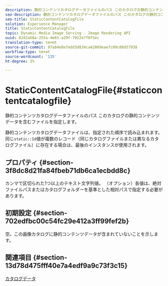 ```yaml
---
description: 静的コンテンツカタログデータファイルのパス このカタログの静的コンテンツデータを含むファイルを指定します。
seo-description: 静的コンテンツカタログデータファイルのパス このカタログの静的コンテンツデータを含むファイルを指定します。
seo-title: StaticContentCatalogFile
solution: Experience Manager
title: StaticContentCatalogFile
topic: Dynamic Media Image Serving - Image Rendering API
uuid: 82d2a68a-255a-4e65-a29f-7022e7f0f5ec
translation-type: tm+mt
source-git-commit: 97a84e8e7edd3d834ca42069eae7c09c00d57938
workflow-type: tm+mt
source-wordcount: '135'
ht-degree: 3%

---
```



# StaticContentCatalogFile{#staticcontentcatalogfile}

静的コンテンツカタログデータファイルのパス このカタログの静的コンテンツデータを含むファイルを指定します。

静的コンテンツカタログデータファイルは、指定された順序で読み込まれます。 同じ`static::Id`値が複数のレコード（同じカタログファイルまたは異なるカタログファイル）に存在する場合は、最後のインスタンスが使用されます。

## プロパティ {#section-3f8dc8d21fa84fbeb71db6ca1ecbdd8c}

カンマで区切られた1つ以上のテキスト文字列値。 （オプション）各値は、絶対ファイルパスまたはカタログフォルダーを基準とした相対パスで指定する必要があります。

## 初期設定 {#section-702edfbc00c54fc29e412a3ff99fef2b}

空。この画像カタログに静的コンテンツデータが含まれていないことを示します。

## 関連項目 {#section-13d78d475fff40e7a4edf9a9c73f3c15}

[カタログデータ](../../../../../is-api/image-catalog/image-serving-api-ref/c-image-catalog-reference/c-overview/c-catalog-data-fields/c-catalog-data-fields.md#concept-b19581028ec44f98b9f5943624403d29)
